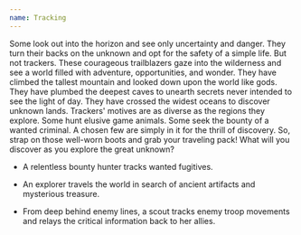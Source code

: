 ```yaml
---
name: Tracking
---
```


Some look out into the horizon and see only uncertainty and danger. They turn their backs on the unknown and opt for the safety of a simple life. But not trackers. These courageous trailblazers gaze into the wilderness and see a world filled with adventure, opportunities, and wonder. They have climbed the tallest mountain and looked down upon the world like gods. They have plumbed the deepest caves to unearth secrets never intended to see the light of day. They have crossed the widest oceans to discover unknown lands. Trackers' motives are as diverse as the regions they explore. Some hunt elusive game animals. Some seek the bounty of a wanted criminal. A chosen few are simply in it for the thrill of discovery. So, strap on those well-worn boots and grab your traveling pack! What will you discover as you explore the great unknown?

* A relentless bounty hunter tracks wanted fugitives.

* An explorer travels the world in search of ancient artifacts and mysterious treasure.

* From deep behind enemy lines, a scout tracks enemy troop movements and relays the critical information back to her allies.